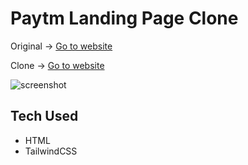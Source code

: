 # Paytm Landing Page Clone

Original -> [Go to website](https://www.paytm.com/)

Clone -> [Go to website](https://paytm-landing-page.netlify.app/)

![screenshot](https://user-images.githubusercontent.com/40262320/185806713-76788e9a-8b76-4f99-b523-42c119d397ae.png)




## Tech Used

- HTML
- TailwindCSS

